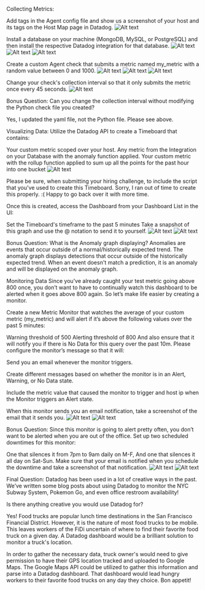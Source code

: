 Collecting Metrics:

Add tags in the Agent config file and show us a screenshot of your host and its tags on the Host Map page in Datadog.
![Alt text](Screenshots/host_with_tags_on_Host_Map.png "host with tags on Host Map")

Install a database on your machine (MongoDB, MySQL, or PostgreSQL) and then install the respective Datadog integration for that database.
![Alt text](Screenshots/PostgreSQL_installed.png "PostgreSQL Installed")
![Alt text](Screenshots/status_check_ok_after_PostgreSQL_integration.png "Status Check OK")
![Alt text](Screenshots/check_ok_after_PostgreSQL_integration.png "Check OK after PostgreSQL installation")

Create a custom Agent check that submits a metric named my_metric with a random value between 0 and 1000.
![Alt text](Screenshots/custom_metric_code.png "Code for Custom Metric")
![Alt text](Screenshots/status_check_ok_for_custom_metric.png "Status Check OK for Custom Metric")
![Alt text](Screenshots/custom_metric_check_ok.png "Check OK for Custom Metric")

Change your check's collection interval so that it only submits the metric once every 45 seconds.
![Alt text](Screenshots/yaml_code_for_custom_metric.png "yaml code for Custom Metric")

Bonus Question:
Can you change the collection interval without modifying the Python check file you created?

Yes, I updated the yaml file, not the Python file. Please see above.

Visualizing Data:
Utilize the Datadog API to create a Timeboard that contains:

Your custom metric scoped over your host.
Any metric from the Integration on your Database with the anomaly function applied.
Your custom metric with the rollup function applied to sum up all the points for the past hour into one bucket
![Alt text](Screenshots/timeboard.png "Timeboard")

Please be sure, when submitting your hiring challenge, to include the script that you've used to create this Timeboard.
Sorry, I ran out of time to create this properly. :( Happy to go back over it with more time.

Once this is created, access the Dashboard from your Dashboard List in the UI:

Set the Timeboard's timeframe to the past 5 minutes
Take a snapshot of this graph and use the @ notation to send it to yourself.
![Alt text](Screenshots/annotated_five_mins.png "Annotated 5 minutes")
![Alt text](Screenshots/annotation_received.png "Annotation Email")

Bonus Question: What is the Anomaly graph displaying?
Anomalies are events that occur outside of a normal/historically expected trend. The anomaly graph displays detections that occur outside of the historically expected trend. When an event doesn't match a prediction, it is an anomaly and will be displayed on the anomaly graph.

Monitoring Data
Since you’ve already caught your test metric going above 800 once, you don’t want to have to continually watch this dashboard to be alerted when it goes above 800 again. So let’s make life easier by creating a monitor.

Create a new Metric Monitor that watches the average of your custom metric (my_metric) and will alert if it’s above the following values over the past 5 minutes:

Warning threshold of 500
Alerting threshold of 800
And also ensure that it will notify you if there is No Data for this query over the past 10m.
Please configure the monitor’s message so that it will:

Send you an email whenever the monitor triggers.

Create different messages based on whether the monitor is in an Alert, Warning, or No Data state.

Include the metric value that caused the monitor to trigger and host ip when the Monitor triggers an Alert state.

When this monitor sends you an email notification, take a screenshot of the email that it sends you.
![Alt text](Screenshots/metric_monitor.png "Metric Monitor")
![Alt text](Screenshots/metric_monitor2.png "Metric Monitor2")

Bonus Question: Since this monitor is going to alert pretty often, you don’t want to be alerted when you are out of the office. Set up two scheduled downtimes for this monitor:

One that silences it from 7pm to 9am daily on M-F,
And one that silences it all day on Sat-Sun.
Make sure that your email is notified when you schedule the downtime and take a screenshot of that notification.
![Alt text](Screenshots/M-F_downtime.png "Weekly Downtime")
![Alt text](Screenshots/Weekend_downtime.png "Weekend Downtime")

Final Question:
Datadog has been used in a lot of creative ways in the past. We’ve written some blog posts about using Datadog to monitor the NYC Subway System, Pokemon Go, and even office restroom availability!

Is there anything creative you would use Datadog for?

Yes! Food trucks are popular lunch time destinations in the San Francisco Financial District. However, it is the nature of most food trucks to be mobile. This leaves workers of the FiDi uncertain of where to find their favorite food truck on a given day. A Datadog dashboard would be a brilliant solution to monitor a truck's location.

In order to gather the necessary data, truck owner's would need to give permission to have their GPS location tracked and uploaded to Google Maps. The Google Maps API could be utilized to gather this information and parse into a Datadog dashboard. That dashboard would lead hungry workers to their favorite food trucks on any day they choice. Bon appetit!
